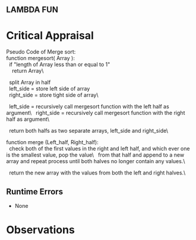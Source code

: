 ## LAMBDA FUN

# Critical Appraisal
Pseudo Code of Merge sort:\
function mergesort( Array ):\
&nbsp;&nbsp;if "length of Array less than or equal to 1"\
&nbsp;&nbsp;&nbsp;&nbsp;return Array\
    
&nbsp;&nbsp;split Array in half\
&nbsp;&nbsp;left_side = store left side of array\
&nbsp;&nbsp;right_side = store tight side of array\
  
&nbsp;&nbsp;left_side = recursively call mergesort function with the left half as argument\ 
&nbsp;&nbsp;right_side = recursively call mergesort function with the right half as argument\
  
&nbsp;&nbsp;return both halfs as two separate arrays, left_side and right_side\
  
function merge (Left_half, Right_half):\
&nbsp;&nbsp;check both of the first values in the right and left half, and which ever one is the smallest value, pop the value\ 
&nbsp;&nbsp;from that half and append to a new array and repeat process until both halves no longer contain any values.\ 

&nbsp;&nbsp;return the new array with the values from both the left and right halves.\
 
## Runtime Errors
* None

# Observations

